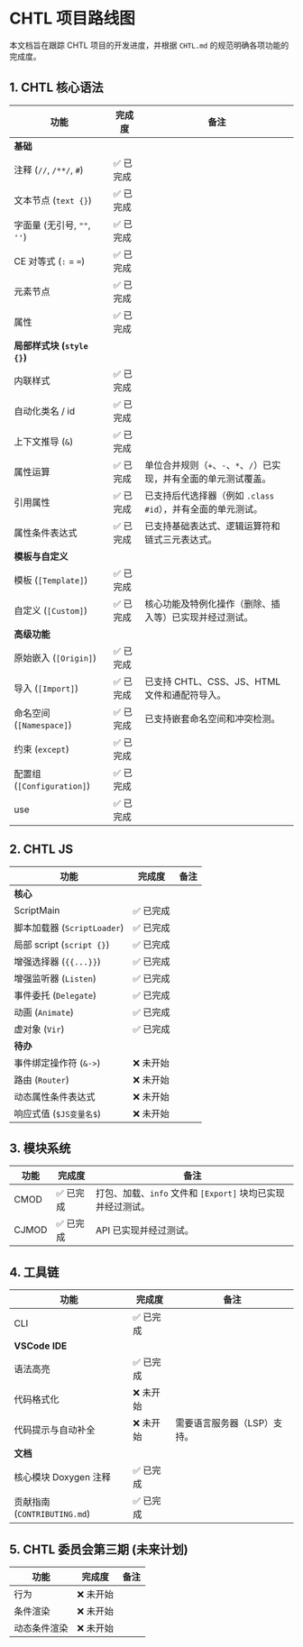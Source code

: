 # CHTL 项目路线图

本文档旨在跟踪 CHTL 项目的开发进度，并根据 `CHTL.md` 的规范明确各项功能的完成度。

## 1. CHTL 核心语法

| 功能 | 完成度 | 备注 |
| --- | --- | --- |
| **基础** | | |
| 注释 (`//`, `/**/`, `#`) | ✅ 已完成 | |
| 文本节点 (`text {}`) | ✅ 已完成 | |
| 字面量 (无引号, `""`, `''`) | ✅ 已完成 | |
| CE 对等式 (`:` = `=`) | ✅ 已完成 | |
| 元素节点 | ✅ 已完成 | |
| 属性 | ✅ 已完成 | |
| **局部样式块 (`style {}`)** | | |
| 内联样式 | ✅ 已完成 | |
| 自动化类名 / id | ✅ 已完成 | |
| 上下文推导 (`&`) | ✅ 已完成 | |
| 属性运算 | ✅ 已完成 | 单位合并规则（`+`、`-`、`*`、`/`）已实现，并有全面的单元测试覆盖。 |
| 引用属性 | ✅ 已完成 | 已支持后代选择器（例如 `.class #id`），并有全面的单元测试。 |
| 属性条件表达式 | ✅ 已完成 | 已支持基础表达式、逻辑运算符和链式三元表达式。 |
| **模板与自定义** | | |
| 模板 (`[Template]`) | ✅ 已完成 | |
| 自定义 (`[Custom]`) | ✅ 已完成 | 核心功能及特例化操作（删除、插入等）已实现并经过测试。 |
| **高级功能** | | |
| 原始嵌入 (`[Origin]`) | ✅ 已完成 | |
| 导入 (`[Import]`) | ✅ 已完成 | 已支持 CHTL、CSS、JS、HTML 文件和通配符导入。 |
| 命名空间 (`[Namespace]`) | ✅ 已完成 | 已支持嵌套命名空间和冲突检测。 |
| 约束 (`except`) | ✅ 已完成 | |
| 配置组 (`[Configuration]`) | ✅ 已完成 | |
| use | ✅ 已完成 | |

## 2. CHTL JS

| 功能 | 完成度 | 备注 |
| --- | --- | --- |
| **核心** | | |
| ScriptMain | ✅ 已完成 | |
| 脚本加载器 (`ScriptLoader`) | ✅ 已完成 | |
| 局部 script (`script {}`) | ✅ 已完成 | |
| 增强选择器 (`{{...}}`) | ✅ 已完成 | |
| 增强监听器 (`Listen`) | ✅ 已完成 | |
| 事件委托 (`Delegate`) | ✅ 已完成 | |
| 动画 (`Animate`) | ✅ 已完成 | |
| 虚对象 (`Vir`) | ✅ 已完成 | |
| **待办** | | |
| 事件绑定操作符 (`&->`) | ❌ 未开始 | |
| 路由 (`Router`) | ❌ 未开始 | |
| 动态属性条件表达式 | ❌ 未开始 | |
| 响应式值 (`$JS变量名$`) | ❌ 未开始 | |

## 3. 模块系统

| 功能 | 完成度 | 备注 |
| --- | --- | --- |
| CMOD | ✅ 已完成 | 打包、加载、`info` 文件和 `[Export]` 块均已实现并经过测试。 |
| CJMOD | ✅ 已完成 | API 已实现并经过测试。 |

## 4. 工具链

| 功能 | 完成度 | 备注 |
| --- | --- | --- |
| CLI | ✅ 已完成 | |
| **VSCode IDE** | | |
| 语法高亮 | ✅ 已完成 | |
| 代码格式化 | ❌ 未开始 | |
| 代码提示与自动补全 | ❌ 未开始 | 需要语言服务器（LSP）支持。 |
| **文档** | | |
| 核心模块 Doxygen 注释 | ✅ 已完成 | |
| 贡献指南 (`CONTRIBUTING.md`) | ✅ 已完成 | |

## 5. CHTL 委员会第三期 (未来计划)

| 功能 | 完成度 | 备注 |
| --- | --- | --- |
| 行为 | ❌ 未开始 | |
| 条件渲染 | ❌ 未开始 | |
| 动态条件渲染 | ❌ 未开始 | |
